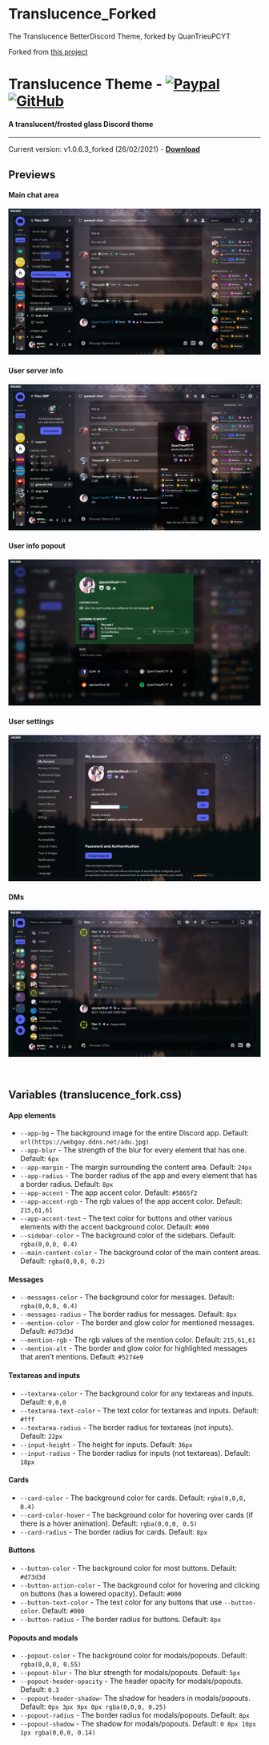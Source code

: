 # Translucence_Forked
The Translucence BetterDiscord Theme, forked by QuanTrieuPCYT

Forked from <a href="https://github.com/CapnKitten/BetterDiscord/tree/master/Themes/Translucence">this project</a>
# Translucence Theme - [![Paypal][paypal-logo]][paypal-url] [![GitHub][github-logo]][github-url]
#### A translucent/frosted glass Discord theme
<hr>

Current version: v1.0.6.3_forked (26/02/2021) - **[Download](https://github.com/QuanTrieuPCYT/Translucence_Forked/raw/main/Translucence.theme.css)**

## Previews

#### Main chat area

![discord-001](https://github.com/QuanTrieuPCYT/Translucence_Forked/raw/main/img/main_chat_area.png)

#### User server info

![discord-002](https://github.com/QuanTrieuPCYT/Translucence_Forked/raw/main/img/user_server_info.png)

#### User info popout

![discord-003](https://github.com/QuanTrieuPCYT/Translucence_Forked/raw/main/img/user_info_popout.png)

#### User settings

![discord-004](https://github.com/QuanTrieuPCYT/Translucence_Forked/raw/main/img/user_settings.png)

#### DMs

![discord-005](https://github.com/QuanTrieuPCYT/Translucence_Forked/raw/main/img/dms.png)

&nbsp;

## Variables (translucence_fork.css)

#### App elements
 - `--app-bg` - The background image for the entire Discord app. Default: `url(https://webgay.ddns.net/adu.jpg)`
 - `--app-blur` - The strength of the blur for every element that has one. Default: `6px`
 - `--app-margin` - The margin surrounding the content area. Default: `24px`
 - `--app-radius` - The border radius of the app and every element that has a border radius. Default: `8px`
 - `--app-accent` - The app accent color. Default: `#5865f2`
 - `--app-accent-rgb` - The rgb values of the app accent color. Default: `215,61,61`
 - `--app-accent-text` - The text color for buttons and other various elements with the accent background color. Default: `#000`
 - `--sidebar-color` - The background color of the sidebars. Default: `rgba(0,0,0, 0.4)`
 - `--main-content-color` - The background color of the main content areas. Default: `rgba(0,0,0, 0.2)`

#### Messages
 - `--messages-color` - The background color for messages. Default: `rgba(0,0,0, 0.4)`
 - `--messages-radius` - The border radius for messages. Default: `8px`
 - `--mention-color` - The border and glow color for mentioned messages. Default: `#d73d3d`
 - `--mention-rgb` - The rgb values of the mention color. Default: `215,61,61`
 - `--mention-alt` - The border and glow color for highlighted messages that aren't mentions. Default: `#5274e9`

#### Textareas and inputs
 - `--textarea-color` - The background color for any textareas and inputs. Default: `0,0,0`
 - `--textarea-text-color` - The text color for textareas and inputs. Default: `#fff`
 - `--textarea-radius` - The border radius for textareas (not inputs). Default: `22px`
 - `--input-height` - The height for inputs. Default: `36px`
 - `--input-radius` - The border radius for inputs (not textareas). Default: `18px`

#### Cards
 - `--card-color` - The background color for cards. Default: `rgba(0,0,0, 0.4)`
 - `--card-color-hover` - The background color for hovering over cards (if there is a hover animation). Default: `rgba(0,0,0, 0.5)`
 - `--card-radius` - The border radius for cards. Default: `8px`

#### Buttons
 - `--button-color` - The background color for most buttons. Default: `#d73d3d`
 - `--button-action-color` - The background color for hovering and clicking on buttons (has a lowered opacity). Default: `#000`
 - `--button-text-color` - The text color for any buttons that use `--button-color`. Default: `#000`
 - `--button-radius` - The border radius for buttons. Default: `8px`

#### Popouts and modals
 - `--popout-color` - The background color for modals/popouts. Default: `rgba(0,0,0, 0.55)`
 - `--popout-blur` - The blur strength for modals/popouts. Default: `5px`
 - `--popout-header-opacity` - The header opacity for modals/popouts. Default: `0.3`
 - `--popout-header-shadow`- The shadow for headers in modals/popouts. Default: `0px 3px 9px 0px rgba(0,0,0, 0.25)`
 - `--popout-radius` - The border radius for modals/popouts. Default: `8px`
 - `--popout-shadow` - The shadow for modals/popouts. Default: `0 8px 10px 1px rgba(0,0,0, 0.14)`
 
&nbsp;

[paypal-logo]: https://img.shields.io/static/v1?label=PayPal&message=Donate&style=flat&logo=paypal&color=blue
[paypal-url]: https://paypal.me/plsdonatetoquan

[github-logo]: https://img.shields.io/static/v1?label=GitHub&message=Sponsor&style=flat&logo=github&color=black
[github-url]: https://github.com/sponsors/QuanTrieuPCYT
